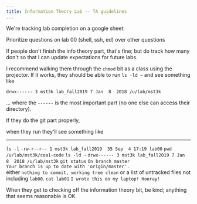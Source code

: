 ```yaml
---
title: Information Theory Lab -- TA guidelines
...
```


We're tracking lab completion on a google sheet: <no link yet>

Prioritize questions on lab 00 (shell, ssh, ed) over other questions

If people don't finish the info theory part, that's fine; but do track how many don't so that I can update expectations for future labs.

I recommend walking them through the `chmod` bit as a class using the projector.
If it works, they should be able to run `ls -ld ~` and see something like

    drwx------ 3 mst3k lab_fall2019 7 Jan  8  2018 /u/lab/mst3k

... where the `------` is the most important part (no one else can access their directory).


If they do the git part properly,

when they run  they'll see something like
-------------- -----------------------------------------------------------
`ls -l`        `-rw-r--r-- 1 mst3k lab_fall2019  35 Sep  4 17:19 lab00`
`pwd`          `/u/lab/mst3k/coa1-code`
`ls -ld ~`     `drwx------ 3 mst3k lab_fall2019 7 Jan  8  2018 /u/lab/mst3k`
`git status`   `On branch master` <br> `Your branch is up to date with 'origin/master'.` <br> either `nothing to commit, working tree clean` or a list of untracked files not including `lab00`.
`cat lab01`     `I wrote this on my laptop! Hooray!`


When they get to checking off the information theory bit, be kind; anything that seems reasonable is OK.
